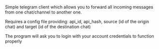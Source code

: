 Simple telegram client which allows you to forward all incoming messages from one chat/channel to another one.

Requires a config file providing:
api_id, api_hash, source (id of the origin chat) and target (id of the destination chat)

The program will ask you to login with your account credentials to function properly